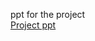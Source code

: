 ppt for the project <br>
<a href="https://www.canva.com/design/DAGdJQDSi58/-bj917APFvRUkbZue8gwbw/edit?utm_content=DAGdJQDSi58&utm_campaign=designshare&utm_medium=link2&utm_source=sharebutton:">Project ppt</a>
